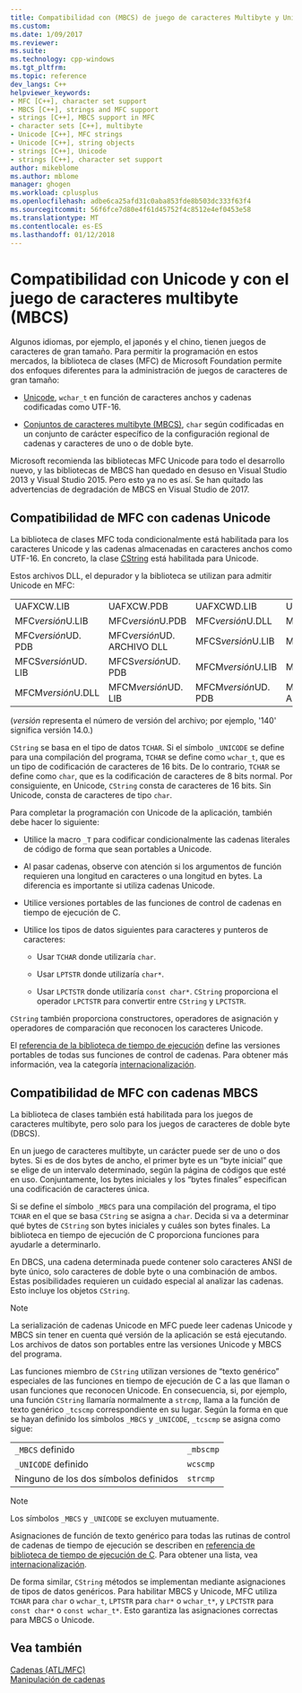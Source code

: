 ```yaml
---
title: Compatibilidad con (MBCS) de juego de caracteres Multibyte y Unicode | Documentos de Microsoft
ms.custom: 
ms.date: 1/09/2017
ms.reviewer: 
ms.suite: 
ms.technology: cpp-windows
ms.tgt_pltfrm: 
ms.topic: reference
dev_langs: C++
helpviewer_keywords:
- MFC [C++], character set support
- MBCS [C++], strings and MFC support
- strings [C++], MBCS support in MFC
- character sets [C++], multibyte
- Unicode [C++], MFC strings
- Unicode [C++], string objects
- strings [C++], Unicode
- strings [C++], character set support
author: mikeblome
ms.author: mblome
manager: ghogen
ms.workload: cplusplus
ms.openlocfilehash: adbe6ca25afd31c0aba853fde8b503dc333f63f4
ms.sourcegitcommit: 56f6fce7d80e4f61d45752f4c8512e4ef0453e58
ms.translationtype: MT
ms.contentlocale: es-ES
ms.lasthandoff: 01/12/2018
---
```

# <a name="unicode-and-multibyte-character-set-mbcs-support"></a>Compatibilidad con Unicode y con el juego de caracteres multibyte (MBCS)

Algunos idiomas, por ejemplo, el japonés y el chino, tienen juegos de caracteres de gran tamaño. Para permitir la programación en estos mercados, la biblioteca de clases (MFC) de Microsoft Foundation permite dos enfoques diferentes para la administración de juegos de caracteres de gran tamaño:

- [Unicode](#mfc-support-for-unicode-strings), `wchar_t` en función de caracteres anchos y cadenas codificadas como UTF-16.

- [Conjuntos de caracteres multibyte (MBCS)](#mfc-support-for-mbcs-strings), `char` según codificadas en un conjunto de carácter específico de la configuración regional de cadenas y caracteres de uno o de doble byte.

Microsoft recomienda las bibliotecas MFC Unicode para todo el desarrollo nuevo, y las bibliotecas de MBCS han quedado en desuso en Visual Studio 2013 y Visual Studio 2015. Pero esto ya no es así. Se han quitado las advertencias de degradación de MBCS en Visual Studio de 2017.

## <a name="mfc-support-for-unicode-strings"></a>Compatibilidad de MFC con cadenas Unicode

La biblioteca de clases MFC toda condicionalmente está habilitada para los caracteres Unicode y las cadenas almacenadas en caracteres anchos como UTF-16. En concreto, la clase [CString](../atl-mfc-shared/reference/cstringt-class.md) está habilitada para Unicode.

Estos archivos DLL, el depurador y la biblioteca se utilizan para admitir Unicode en MFC:

|||||
|-|-|-|-|
|UAFXCW.LIB|UAFXCW.PDB|UAFXCWD.LIB|UAFXCWD.PDB|
|MFC*versión*U.LIB|MFC*versión*U.PDB|MFC*versión*U.DLL|MFC*versión*UD. LIB|
|MFC*versión*UD. PDB|MFC*versión*UD. ARCHIVO DLL|MFCS*versión*U.LIB|MFCS*versión*U.PDB|
|MFCS*versión*UD. LIB|MFCS*versión*UD. PDB|MFCM*versión*U.LIB|MFCM*versión*U.PDB|
|MFCM*versión*U.DLL|MFCM*versión*UD. LIB|MFCM*versión*UD. PDB|MFCM*versión*UD. ARCHIVO DLL|

(*versión* representa el número de versión del archivo; por ejemplo, '140' significa versión 14.0.)

`CString` se basa en el tipo de datos `TCHAR`. Si el símbolo `_UNICODE` se define para una compilación del programa, `TCHAR` se define como `wchar_t`, que es un tipo de codificación de caracteres de 16 bits. De lo contrario, `TCHAR` se define como `char`, que es la codificación de caracteres de 8 bits normal. Por consiguiente, en Unicode, `CString` consta de caracteres de 16 bits. Sin Unicode, consta de caracteres de tipo `char`.

Para completar la programación con Unicode de la aplicación, también debe hacer lo siguiente:

- Utilice la macro `_T` para codificar condicionalmente las cadenas literales de código de forma que sean portables a Unicode.

- Al pasar cadenas, observe con atención si los argumentos de función requieren una longitud en caracteres o una longitud en bytes. La diferencia es importante si utiliza cadenas Unicode.

- Utilice versiones portables de las funciones de control de cadenas en tiempo de ejecución de C.

- Utilice los tipos de datos siguientes para caracteres y punteros de caracteres:

   - Usar `TCHAR` donde utilizaría `char`.

   - Usar `LPTSTR` donde utilizaría `char*`.

   - Usar `LPCTSTR` donde utilizaría `const char*`. `CString` proporciona el operador `LPCTSTR` para convertir entre `CString` y `LPCTSTR`.

`CString` también proporciona constructores, operadores de asignación y operadores de comparación que reconocen los caracteres Unicode.

El [referencia de la biblioteca de tiempo de ejecución](../c-runtime-library/c-run-time-library-reference.md) define las versiones portables de todas sus funciones de control de cadenas. Para obtener más información, vea la categoría [internacionalización](../c-runtime-library/internationalization.md).

## <a name="mfc-support-for-mbcs-strings"></a>Compatibilidad de MFC con cadenas MBCS

La biblioteca de clases también está habilitada para los juegos de caracteres multibyte, pero solo para los juegos de caracteres de doble byte (DBCS).

En un juego de caracteres multibyte, un carácter puede ser de uno o dos bytes. Si es de dos bytes de ancho, el primer byte es un “byte inicial” que se elige de un intervalo determinado, según la página de códigos que esté en uso. Conjuntamente, los bytes iniciales y los “bytes finales” especifican una codificación de caracteres única.

Si se define el símbolo `_MBCS` para una compilación del programa, el tipo `TCHAR` en el que se basa `CString` se asigna a `char`. Decida si va a determinar qué bytes de `CString` son bytes iniciales y cuáles son bytes finales. La biblioteca en tiempo de ejecución de C proporciona funciones para ayudarle a determinarlo.

En DBCS, una cadena determinada puede contener solo caracteres ANSI de byte único, solo caracteres de doble byte o una combinación de ambos. Estas posibilidades requieren un cuidado especial al analizar las cadenas. Esto incluye los objetos `CString`.

> [!NOTE]
> La serialización de cadenas Unicode en MFC puede leer cadenas Unicode y MBCS sin tener en cuenta qué versión de la aplicación se está ejecutando. Los archivos de datos son portables entre las versiones Unicode y MBCS del programa.

Las funciones miembro de `CString` utilizan versiones de “texto genérico” especiales de las funciones en tiempo de ejecución de C a las que llaman o usan funciones que reconocen Unicode. En consecuencia, si, por ejemplo, una función `CString` llamaría normalmente a `strcmp`, llama a la función de texto genérico `_tcscmp` correspondiente en su lugar. Según la forma en que se hayan definido los símbolos `_MBCS` y `_UNICODE`, `_tcscmp` se asigna como sigue:

|||
|-|-|
|`_MBCS` definido|`_mbscmp`|
|`_UNICODE` definido|`wcscmp`|
|Ninguno de los dos símbolos definidos|`strcmp`|

> [!NOTE]
> Los símbolos `_MBCS` y `_UNICODE` se excluyen mutuamente.

Asignaciones de función de texto genérico para todas las rutinas de control de cadenas de tiempo de ejecución se describen en [referencia de biblioteca de tiempo de ejecución de C](../c-runtime-library/c-run-time-library-reference.md). Para obtener una lista, vea [internacionalización](../c-runtime-library/internationalization.md).

De forma similar, `CString` métodos se implementan mediante asignaciones de tipos de datos genéricos. Para habilitar MBCS y Unicode, MFC utiliza `TCHAR` para `char` o `wchar_t`, `LPTSTR` para `char*` o `wchar_t*`, y `LPCTSTR` para `const char*` o `const wchar_t*`. Esto garantiza las asignaciones correctas para MBCS o Unicode.

## <a name="see-also"></a>Vea también

[Cadenas (ATL/MFC)](../atl-mfc-shared/strings-atl-mfc.md)  
[Manipulación de cadenas](../c-runtime-library/string-manipulation-crt.md)  
